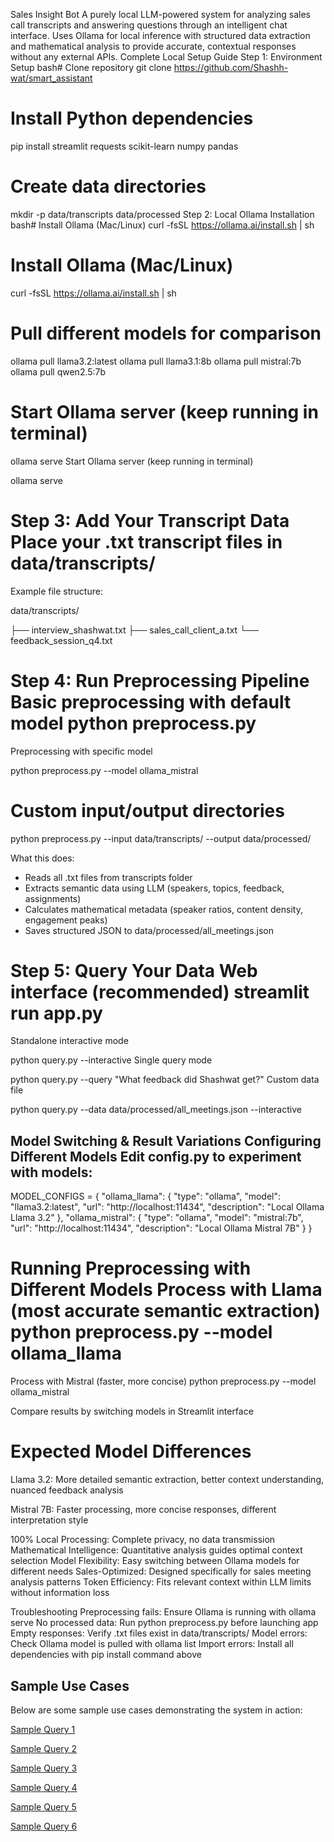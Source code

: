 Sales Insight Bot A purely local LLM-powered system for analyzing sales call transcripts and answering questions through an intelligent chat interface. Uses Ollama for local inference with structured data extraction and mathematical analysis to provide accurate, contextual responses without any external APIs. Complete Local Setup Guide Step 1: Environment Setup bash# Clone repository git clone https://github.com/Shashh-wat/smart_assistant

# Install Python dependencies

pip install streamlit requests scikit-learn numpy pandas


# Create data directories

mkdir -p data/transcripts data/processed Step 2: Local Ollama Installation bash# Install Ollama (Mac/Linux) curl -fsSL https://ollama.ai/install.sh | sh


# Install Ollama (Mac/Linux)

curl -fsSL https://ollama.ai/install.sh | sh



# Pull different models for comparison

ollama pull llama3.2:latest
ollama pull llama3.1:8b
ollama pull mistral:7b
ollama pull qwen2.5:7b


# Start Ollama server (keep running in terminal)

ollama serve
Start Ollama server (keep running in terminal)

ollama serve 

# Step 3: Add Your Transcript Data Place your .txt transcript files in data/transcripts/

Example file structure:

data/transcripts/

├── interview_shashwat.txt 
├── sales_call_client_a.txt 
└── feedback_session_q4.txt

# Step 4: Run Preprocessing Pipeline Basic preprocessing with default model python preprocess.py
Preprocessing with specific model

python preprocess.py --model ollama_mistral

# Custom input/output directories

python preprocess.py --input data/transcripts/ --output data/processed/

What this does:
- Reads all .txt files from transcripts folder
- Extracts semantic data using LLM (speakers, topics, feedback, assignments)
- Calculates mathematical metadata (speaker ratios, content density, engagement peaks)
- Saves structured JSON to data/processed/all_meetings.json

# Step 5: Query Your Data Web interface (recommended) streamlit run app.py
Standalone interactive mode

python query.py --interactive
Single query mode

python query.py --query "What feedback did Shashwat get?"
Custom data file

python query.py --data data/processed/all_meetings.json --interactive 

## Model Switching & Result Variations Configuring Different Models Edit config.py to experiment with models:

MODEL_CONFIGS = { "ollama_llama": { "type": "ollama", "model": "llama3.2:latest", "url": "http://localhost:11434", "description": "Local Ollama Llama 3.2" }, "ollama_mistral": { "type": "ollama", "model": "mistral:7b", "url": "http://localhost:11434", "description": "Local Ollama Mistral 7B" } }

# Running Preprocessing with Different Models Process with Llama (most accurate semantic extraction) python preprocess.py --model ollama_llama

Process with Mistral (faster, more concise) python preprocess.py --model ollama_mistral

Compare results by switching models in Streamlit interface

# Expected Model Differences 

Llama 3.2: More detailed semantic extraction, better context understanding, nuanced feedback analysis 

Mistral 7B: Faster processing, more concise responses, different interpretation style



100% Local Processing: Complete privacy, no data transmission Mathematical Intelligence: Quantitative analysis guides optimal context selection Model Flexibility: Easy switching between Ollama models for different needs Sales-Optimized: Designed specifically for sales meeting analysis patterns Token Efficiency: Fits relevant context within LLM limits without information loss

Troubleshooting Preprocessing fails: Ensure Ollama is running with ollama serve No processed data: Run python preprocess.py before launching app Empty responses: Verify .txt files exist in data/transcripts/ Model errors: Check Ollama model is pulled with ollama list Import errors: Install all dependencies with pip install command above
## Sample Use Cases

Below are some sample use cases demonstrating the system in action:

[Sample Query 1](images/img1.png)

[Sample Query 2](images/img2.png)

[Sample Query 3](images/img3.png)

[Sample Query 4](images/img4.png)

[Sample Query 5](images/img5.png)

[Sample Query 6](images/img6.png)
